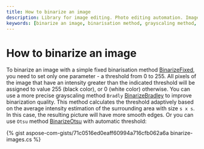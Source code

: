 ```yaml
---
title: How to binarize an image
description: Library for image editing. Photo editing automation. Image manipulation by NET (C#) program. Binarize an image.
keywords: [binarize an image, binarisation method, grayscaling method, method Bradly, Otsu method]
---
```


# How to binarize an image

To binarize an image with a simple fixed binarisation method [BinarizeFixed](https://reference.aspose.com/imaging/net/aspose.imaging/rasterimage/binarizefixed/), you need to set only one parameter - a threshold from 0 to 255. All pixels of the image that have an intensity greater than the indicated threshold will be assigned to value 255 (black color), or 0 (white color) otherwise. You can use a more precise grayscaling method `Bradly` [BinarizeBradley](https://reference.aspose.com/imaging/net/aspose.imaging/rasterimage/binarizebradley/) to improve binarization quality. This method calculates the threshold adaptively based on the average intensity estimation of the surrounding area with size `s x s`. In this case, the resulting picture will have more smooth edges. Or you can use `Otsu` method [BinarizeOtsu](https://reference.aspose.com/imaging/net/aspose.imaging/rasterimage/binarizeotsu/) with automatic threshold:

{% gist aspose-com-gists/71c0516ed0eaff60994a716cfb062a6a binarize-images.cs %}
